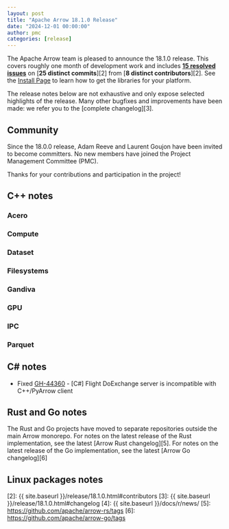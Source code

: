 ```yaml
---
layout: post
title: "Apache Arrow 18.1.0 Release"
date: "2024-12-01 00:00:00"
author: pmc
categories: [release]
---
```

<!--
{% comment %}
Licensed to the Apache Software Foundation (ASF) under one or more
contributor license agreements.  See the NOTICE file distributed with
this work for additional information regarding copyright ownership.
The ASF licenses this file to you under the Apache License, Version 2.0
(the "License"); you may not use this file except in compliance with
the License.  You may obtain a copy of the License at

http://www.apache.org/licenses/LICENSE-2.0

Unless required by applicable law or agreed to in writing, software
distributed under the License is distributed on an "AS IS" BASIS,
WITHOUT WARRANTIES OR CONDITIONS OF ANY KIND, either express or implied.
See the License for the specific language governing permissions and
limitations under the License.
{% endcomment %}
-->


The Apache Arrow team is pleased to announce the 18.1.0 release. This
covers roughly one month of development work and includes [**15 resolved
issues**][1] on [**25 distinct commits**][2] from [**8 distinct
contributors**][2]. See the [Install Page](https://arrow.apache.org/install/) to
learn how to get the libraries for your platform.

The release notes below are not exhaustive and only expose selected
highlights of the release. Many other bugfixes and improvements have been made:
we refer you to the [complete changelog][3].

## Community

Since the 18.0.0 release, Adam Reeve and Laurent Goujon have been invited
to become committers. No new members have joined the Project Management
Committee (PMC).

Thanks for your contributions and participation in the project!



## C++ notes

### Acero

### Compute

### Dataset

### Filesystems

### Gandiva

### GPU

### IPC

### Parquet

## C# notes
* Fixed [GH-44360](https://github.com/apache/arrow/issues/44360) - [C#] Flight DoExchange server is incompatible with C++/PyArrow client




## Rust and Go notes

The Rust and Go projects have moved to separate repositories outside the
main Arrow monorepo. For notes on the latest release of the Rust
implementation, see the latest [Arrow Rust changelog][5].
For notes on the latest release of the Go implementation, see the latest
[Arrow Go changelog][6]

## Linux packages notes

[1]: https://github.com/apache/arrow/milestone/67?closed=1
[2]: {{ site.baseurl }}/release/18.1.0.html#contributors
[3]: {{ site.baseurl }}/release/18.1.0.html#changelog
[4]: {{ site.baseurl }}/docs/r/news/
[5]: https://github.com/apache/arrow-rs/tags
[6]: https://github.com/apache/arrow-go/tags
